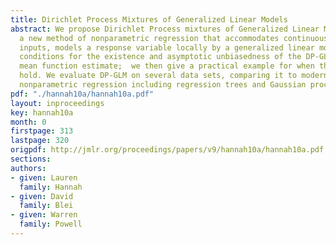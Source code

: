 ```yaml
---
title: Dirichlet Process Mixtures of Generalized Linear Models
abstract: We propose Dirichlet Process mixtures of Generalized Linear Models (DP-GLMs),
  a new method of nonparametric regression that accommodates continuous and categorical
  inputs, models a response variable locally by a generalized linear model.  We give
  conditions for the existence and asymptotic unbiasedness of the DP-GLM regression
  mean function estimate;  we then give a practical example for when those conditions
  hold. We evaluate DP-GLM on several data sets, comparing it to modern methods of
  nonparametric regression including regression trees and Gaussian processes.
pdf: "./hannah10a/hannah10a.pdf"
layout: inproceedings
key: hannah10a
month: 0
firstpage: 313
lastpage: 320
origpdf: http://jmlr.org/proceedings/papers/v9/hannah10a/hannah10a.pdf
sections: 
authors:
- given: Lauren
  family: Hannah
- given: David
  family: Blei
- given: Warren
  family: Powell
---
```

